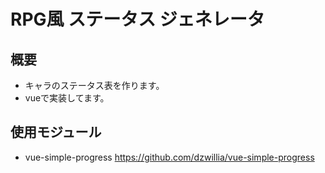 # RPG風 ステータス ジェネレータ

## 概要
- キャラのステータス表を作ります。
- vueで実装してます。

## 使用モジュール
- vue-simple-progress https://github.com/dzwillia/vue-simple-progress
